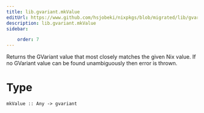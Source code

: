 ```yaml
---
title: lib.gvariant.mkValue
editUrl: https://www.github.com/hsjobeki/nixpkgs/blob/migrated/lib/gvariant.nix#L70C13
description: lib.gvariant.mkValue
sidebar:

    order: 7
---
```


Returns the GVariant value that most closely matches the given Nix value.
If no GVariant value can be found unambiguously then error is thrown.

# Type

```
mkValue :: Any -> gvariant
```



